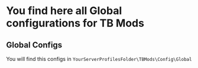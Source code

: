 # You find here all Global configurations for TB Mods

## Global Configs

You will find this configs in `YourServerProfilesFolder\TBMods\Config\Global`
